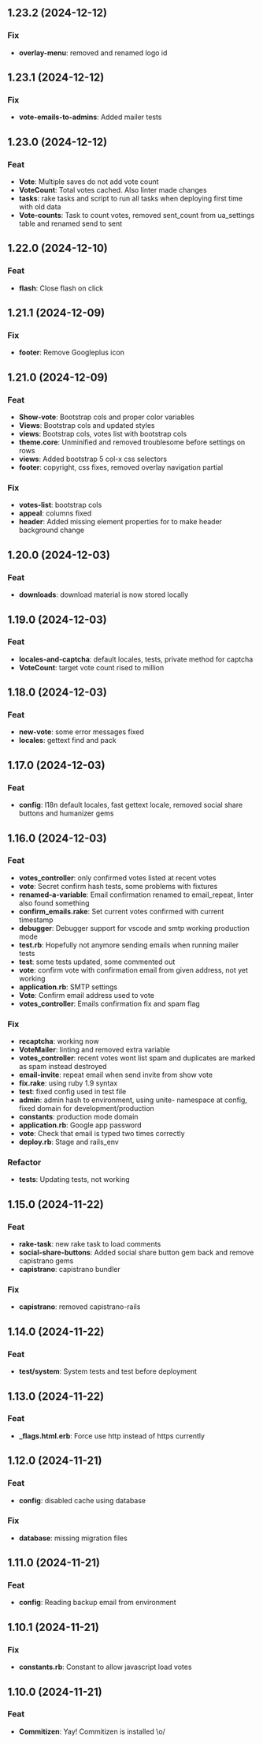 ## 1.23.2 (2024-12-12)

### Fix

- **overlay-menu**: removed and renamed logo id

## 1.23.1 (2024-12-12)

### Fix

- **vote-emails-to-admins**: Added mailer tests

## 1.23.0 (2024-12-12)

### Feat

- **Vote**: Multiple saves do not add vote count
- **VoteCount**: Total votes cached. Also linter made changes
- **tasks**: rake tasks and script to run all tasks when deploying first time with old data
- **Vote-counts**: Task to count votes, removed sent_count from ua_settings table and renamed send to sent

## 1.22.0 (2024-12-10)

### Feat

- **flash**: Close flash on click

## 1.21.1 (2024-12-09)

### Fix

- **footer**: Remove Googleplus icon

## 1.21.0 (2024-12-09)

### Feat

- **Show-vote**: Bootstrap cols and proper color variables
- **Views**: Bootstrap cols and updated styles
- **views**: Bootstrap cols, votes list with bootstrap cols
- **theme.core**: Unminified and removed troublesome before settings on rows
- **views**: Added bootstrap 5 col-x css selectors
- **footer**: copyright, css fixes, removed overlay navigation partial

### Fix

- **votes-list**: bootstrap cols
- **appeal**: columns fixed
- **header**: Added missing element properties for to make header background change

## 1.20.0 (2024-12-03)

### Feat

- **downloads**: download material is now stored locally

## 1.19.0 (2024-12-03)

### Feat

- **locales-and-captcha**: default locales, tests, private method for captcha
- **VoteCount**: target vote count rised to million

## 1.18.0 (2024-12-03)

### Feat

- **new-vote**: some error messages fixed
- **locales**: gettext find and pack

## 1.17.0 (2024-12-03)

### Feat

- **config**: I18n default locales, fast gettext locale, removed social share buttons and humanizer gems

## 1.16.0 (2024-12-03)

### Feat

- **votes_controller**: only confirmed votes listed at recent votes
- **vote**: Secret confirm hash tests, some problems with fixtures
- **renamed-a-variable**: Email confirmation renamed to email_repeat, linter also found something
- **confirm_emails.rake**: Set current votes confirmed with current timestamp
- **debugger**: Debugger support for vscode and smtp working production mode
- **test.rb**: Hopefully not anymore sending emails when running mailer tests
- **test**: some tests updated, some commented out
- **vote**: confirm vote with confirmation email from given address, not yet working
- **application.rb**: SMTP settings
- **Vote**: Confirm email address used to vote
- **votes_controller**: Emails confirmation fix and spam flag

### Fix

- **recaptcha**: working now
- **VoteMailer**: linting and removed extra variable
- **votes_controller**: recent votes wont list spam and duplicates are marked as spam instead destroyed
- **email-invite**: repeat email when send invite from show vote
- **fix.rake**: using ruby 1.9 syntax
- **test**: fixed config used in test file
- **admin**: admin hash to environment, using unite- namespace at config, fixed domain for development/production
- **constants**: production mode domain
- **application.rb**: Google app password
- **vote**: Check that email is typed two times correctly
- **deploy.rb**: Stage and rails_env

### Refactor

- **tests**: Updating tests, not working

## 1.15.0 (2024-11-22)

### Feat

- **rake-task**: new rake task to load comments
- **social-share-buttons**: Added social share button gem back and remove capistrano gems
- **capistrano**: capistrano bundler

### Fix

- **capistrano**: removed capistrano-rails

## 1.14.0 (2024-11-22)

### Feat

- **test/system**: System tests and test before deployment

## 1.13.0 (2024-11-22)

### Feat

- **_flags.html.erb**: Force use http instead of https currently

## 1.12.0 (2024-11-21)

### Feat

- **config**: disabled cache using database

### Fix

- **database**: missing migration files

## 1.11.0 (2024-11-21)

### Feat

- **config**: Reading backup email from environment

## 1.10.1 (2024-11-21)

### Fix

- **constants.rb**: Constant to allow javascript load votes

## 1.10.0 (2024-11-21)

### Feat

- **Commitizen**: Yay! Commitizen is installed \o/
